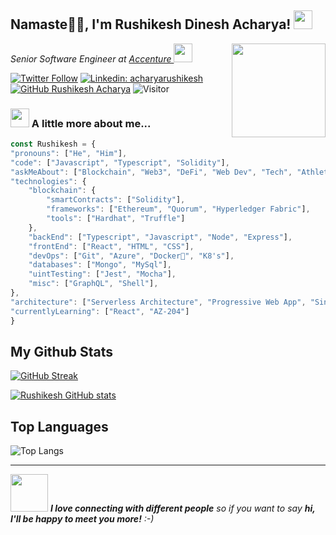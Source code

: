 <h2>  Namaste🙏🏻, I'm Rushikesh Dinesh Acharya! <img src="https://media.giphy.com/media/12oufCB0MyZ1Go/giphy.gif" width="30"></h2>
<img align=right src="https://media.giphy.com/media/M9gbBd9nbDrOTu1Mqx/giphy.gif" width="150">
<p><em>Senior Software Engineer at <a href="https://www.oneorigin.us/">Accenture
</a><img src="https://media.giphy.com/media/WUlplcMpOCEmTGBtBW/giphy.gif" width="30"> 
</em></p>
<em></em>
<p></p>
<p></p>

[![Twitter Follow](https://img.shields.io/twitter/follow/PuneriRushikesh?label=Follow)](https://twitter.com/intent/follow?screen_name=PuneriRushikesh)
[![Linkedin: acharyarushikesh](https://img.shields.io/badge/-acharyarushikesh-blue?style=flat-square&logo=Linkedin&logoColor=white&link=https://www.linkedin.com/in/acharyarushikesh/)](https://www.linkedin.com/in/thaianebraga/)
[![GitHub Rushikesh Acharya](https://img.shields.io/github/followers/rushikeshacharya?label=follow&style=social)](https://github.com/rushikeshacharya)
![Visitor](https://visitor-badge.laobi.icu/badge?page_id=rushikeshacharya.repoName)

<p></p>
<p></p>
<p></p>  


### <img src="https://media.giphy.com/media/VgCDAzcKvsR6OM0uWg/giphy.gif" width="30"> A little more about me...  

```javascript
const Rushikesh = {
"pronouns": ["He", "Him"],
"code": ["Javascript", "Typescript", "Solidity"],
"askMeAbout": ["Blockchain", "Web3", "DeFi", "Web Dev", "Tech", "Athletics", "Travelling"],
"technologies": {
    "blockchain": {
        "smartContracts": ["Solidity"],
        "frameworks": ["Ethereum", "Quorum", "Hyperledger Fabric"],
        "tools": ["Hardhat", "Truffle"]
    },
    "backEnd": ["Typescript", "Javascript", "Node", "Express"],
    "frontEnd": ["React", "HTML", "CSS"],
    "devOps": ["Git", "Azure", "Docker🐳", "K8's"],
    "databases": ["Mongo", "MySql"],
    "uintTesting": ["Jest", "Mocha"],
    "misc": ["GraphQL", "Shell"],
},
"architecture": ["Serverless Architecture", "Progressive Web App", "Single Page App"],
"currentlyLearning": ["React", "AZ-204"]
}
```
## My Github Stats
[![GitHub Streak](https://streak-stats.demolab.com/?user=rushikeshacharya&theme=dark)](https://streak-stats.demolab.com/?user=rushikeshacharya&theme=dark)

[![Rushikesh GitHub stats](https://github-readme-stats.vercel.app/api?username=rushikeshacharya&theme=dark)](https://github.com/rushikeshacharya/github-readme-stats)


## Top Languages

 ![Top Langs](https://github-readme-stats.vercel.app/api/top-langs/?username=rushikeshacharya&layout=compact)

---
<img src="https://media.giphy.com/media/LnQjpWaON8nhr21vNW/giphy.gif" width="60"> <em><b>I love connecting with different people</b> so if you want to say <b>hi, I'll be happy to meet you more!</b> :-)</em>
